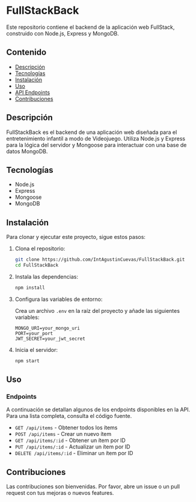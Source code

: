 # FullStackBack

Este repositorio contiene el backend de la aplicación web FullStack, construido con Node.js, Express y MongoDB.

## Contenido

- [Descripción](#descripción)
- [Tecnologías](#tecnologías)
- [Instalación](#instalación)
- [Uso](#uso)
- [API Endpoints](#api-endpoints)
- [Contribuciones](#contribuciones)

## Descripción

FullStackBack es el backend de una aplicación web diseñada para el entretenimiento infantil a modo de Videojuego. Utiliza Node.js y Express para la lógica del servidor y Mongoose para interactuar con una base de datos MongoDB.

## Tecnologías

- Node.js
- Express
- Mongoose
- MongoDB

## Instalación

Para clonar y ejecutar este proyecto, sigue estos pasos:

1. Clona el repositorio:

    ```sh
    git clone https://github.com/IntAgustinCuevas/FullStackBack.git
    cd FullStackBack
    ```

2. Instala las dependencias:

    ```sh
    npm install
    ```

3. Configura las variables de entorno:

    Crea un archivo `.env` en la raíz del proyecto y añade las siguientes variables:

    ```env
    MONGO_URI=your_mongo_uri
    PORT=your_port
    JWT_SECRET=your_jwt_secret
    ```

4. Inicia el servidor:

    ```sh
    npm start
    ```

## Uso

### Endpoints

A continuación se detallan algunos de los endpoints disponibles en la API. Para una lista completa, consulta el código fuente.

- `GET /api/items` - Obtener todos los ítems
- `POST /api/items` - Crear un nuevo ítem
- `GET /api/items/:id` - Obtener un ítem por ID
- `PUT /api/items/:id` - Actualizar un ítem por ID
- `DELETE /api/items/:id` - Eliminar un ítem por ID

## Contribuciones

Las contribuciones son bienvenidas. Por favor, abre un issue o un pull request con tus mejoras o nuevos features.


